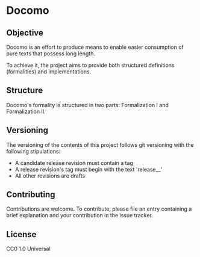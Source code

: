 # Docomo

## Objective

Docomo is an effort to produce means to enable easier consumption of pure texts that possess long length.

To achieve it, the project aims to provide both structured definitions (formalities) and implementations.

## Structure

Docomo's formality is structured in two parts: Formalization I and Formalization II.

## Versioning

The versioning of the contents of this project follows git versioning with the following stipulations:
- A candidate release revision must contain a tag
- A release revision's tag must begin with the text 'release__'
- All other revisions are drafts

## Contributing

Contributions are welcome. To contribute, please file an entry containing a brief explanation and your contribution in the issue tracker.

## License

CC0 1.0 Universal